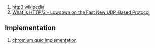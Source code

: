  1. [http3 wikipedia](https://en.m.wikipedia.org/wiki/HTTP/3)
 2. [What Is HTTP/3 – Lowdown on the Fast New UDP-Based Protocol](https://kinsta.com/blog/http3/)

## Implementation

 1. [chromium quic implementation](https://www.chromium.org/quic)
